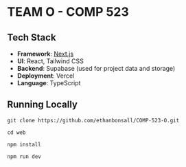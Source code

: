 # TEAM O - COMP 523

##  Tech Stack

- **Framework**: [Next.js](https://nextjs.org/)
- **UI**: React, Tailwind CSS
- **Backend**: Supabase (used for project data and storage)
- **Deployment**: Vercel
- **Language**: TypeScript

## Running Locally

    git clone https://github.com/ethanbonsall/COMP-523-O.git
    
    cd web

    npm install

    npm run dev


